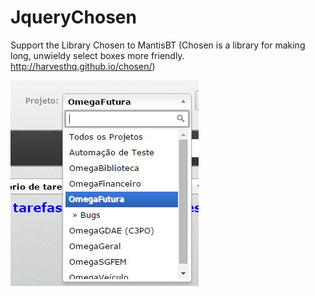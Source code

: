JqueryChosen
============

Support the Library Chosen to MantisBT (Chosen is a library for making long, unwieldy select boxes more friendly.  http://harvesthq.github.io/chosen/)

![screenshot](screenshot.jpg?raw=true)
